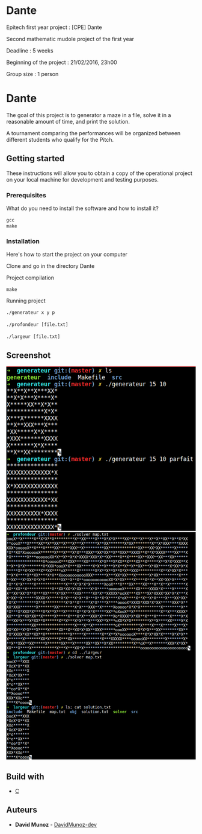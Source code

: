 # Dante
Epitech first year project : [CPE] Dante

Second mathematic mudole project of the first year

Deadline : 5 weeks

Beginning of the project : 21/02/2016, 23h00

Group size : 1 person


# Dante

The goal of this project is to generator a maze in a file, solve it in a reasonable amount of time, and print the solution.

A tournament comparing the performances will be organized between different students who qualify for the Pitch.


## Getting started

These instructions will allow you to obtain a copy of the operational project on your local machine for development and testing purposes.

### Prerequisites

What do you need to install the software and how to install it?

```
gcc
make
```

### Installation

Here's how to start the project on your computer

Clone and go in the directory Dante

Project compilation

```
make
```

Running project

```
./generateur x y p

./profondeur [file.txt]

./largeur [file.txt]
```


## Screenshot

![Screenshot](screenshot/screen_gene.png)
![Screenshot](screenshot/screen_solution.png)


## Build with

* [C](https://en.wikipedia.org/wiki/C_(programming_language))

## Auteurs

* **David Munoz** - [DavidMunoz-dev](https://github.com/davidmunoz-dev)
